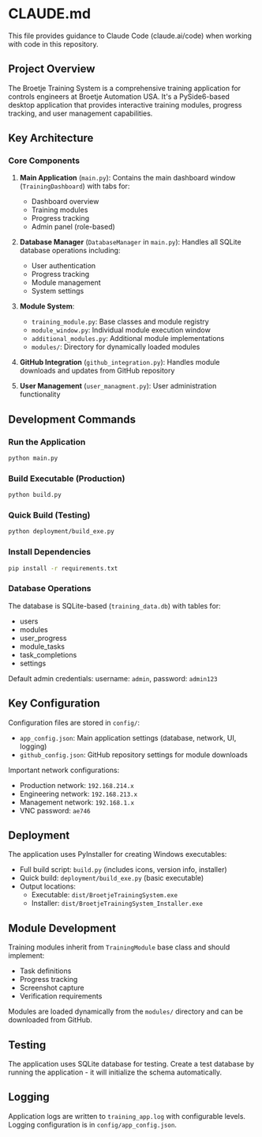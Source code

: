 # CLAUDE.md

This file provides guidance to Claude Code (claude.ai/code) when working with code in this repository.

## Project Overview

The Broetje Training System is a comprehensive training application for controls engineers at Broetje Automation USA. It's a PySide6-based desktop application that provides interactive training modules, progress tracking, and user management capabilities.

## Key Architecture

### Core Components

1. **Main Application** (`main.py`): Contains the main dashboard window (`TrainingDashboard`) with tabs for:
   - Dashboard overview
   - Training modules
   - Progress tracking
   - Admin panel (role-based)

2. **Database Manager** (`DatabaseManager` in `main.py`): Handles all SQLite database operations including:
   - User authentication
   - Progress tracking
   - Module management
   - System settings

3. **Module System**:
   - `training_module.py`: Base classes and module registry
   - `module_window.py`: Individual module execution window
   - `additional_modules.py`: Additional module implementations
   - `modules/`: Directory for dynamically loaded modules

4. **GitHub Integration** (`github_integration.py`): Handles module downloads and updates from GitHub repository

5. **User Management** (`user_managment.py`): User administration functionality

## Development Commands

### Run the Application
```bash
python main.py
```

### Build Executable (Production)
```bash
python build.py
```

### Quick Build (Testing)
```bash
python deployment/build_exe.py
```

### Install Dependencies
```bash
pip install -r requirements.txt
```

### Database Operations

The database is SQLite-based (`training_data.db`) with tables for:
- users
- modules
- user_progress
- module_tasks
- task_completions
- settings

Default admin credentials: username: `admin`, password: `admin123`

## Key Configuration

Configuration files are stored in `config/`:
- `app_config.json`: Main application settings (database, network, UI, logging)
- `github_config.json`: GitHub repository settings for module downloads

Important network configurations:
- Production network: `192.168.214.x`
- Engineering network: `192.168.213.x`
- Management network: `192.168.1.x`
- VNC password: `ae746`

## Deployment

The application uses PyInstaller for creating Windows executables:
- Full build script: `build.py` (includes icons, version info, installer)
- Quick build: `deployment/build_exe.py` (basic executable)
- Output locations:
  - Executable: `dist/BroetjeTrainingSystem.exe`
  - Installer: `dist/BroetjeTrainingSystem_Installer.exe`

## Module Development

Training modules inherit from `TrainingModule` base class and should implement:
- Task definitions
- Progress tracking
- Screenshot capture
- Verification requirements

Modules are loaded dynamically from the `modules/` directory and can be downloaded from GitHub.

## Testing

The application uses SQLite database for testing. Create a test database by running the application - it will initialize the schema automatically.

## Logging

Application logs are written to `training_app.log` with configurable levels. Logging configuration is in `config/app_config.json`.